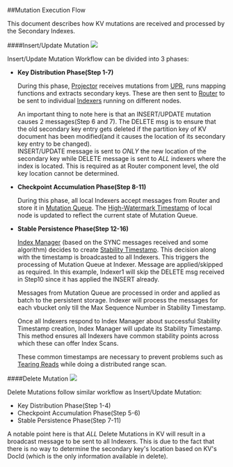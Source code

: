 ##Mutation Execution Flow

This document describes how KV mutations are received and processed by the Secondary Indexes.

####Insert/Update Mutation
![](https://rawgithub.com/couchbase/indexing/master/secondary/docs/design/images/InsertWorkflow.svg)


Insert/Update Mutation Workflow can be divided into 3 phases:

* __Key Distribution Phase(Step 1-7)__

  During this phase, [Projector](https://github.com/couchbase/indexing/blob/master/secondary/docs/design/overview.md#components) receives mutations from [UPR](https://github.com/couchbase/indexing/blob/master/secondary/docs/design/markdown/terminology.md), 
runs mapping functions and extracts secondary keys. 
These are then sent to [Router](https://github.com/couchbase/indexing/blob/master/secondary/docs/design/overview.md#components) to be sent to individual [Indexers](https://github.com/couchbase/indexing/blob/master/secondary/docs/design/overview.md#components) running on different nodes.

  An important thing to note here is that an INSERT/UPDATE mutation causes 2 messages(Step 6 and 7).
The DELETE msg is to ensure that the old secondary key entry gets deleted if the partition key of 
KV document has been modified(and it causes the location of its secondary key entry to be changed). <br>
INSERT/UPDATE message is sent to _ONLY_ the new location of the secondary key while 
DELETE message is sent to _ALL_ indexers where the index is located. 
This is required as at Router component level, the old key location cannot be determined.


* __Checkpoint Accumulation Phase(Step 8-11)__

  During this phase, all local Indexers accept messages from Router and store it in [Mutation Queue](https://github.com/couchbase/indexing/blob/master/secondary/docs/design/markdown/terminology.md).
The [High-Watermark Timestamp](https://github.com/couchbase/indexing/blob/master/secondary/docs/design/markdown/terminology.md) of local node is updated to reflect the current state of Mutation Queue.


* __Stable Persistence Phase(Step 12-16)__

  [Index Manager](https://github.com/couchbase/indexing/blob/master/secondary/docs/design/overview.md#components) (based on the SYNC messages received and some algorithm) decides to create [Stability Timestamp](https://github.com/couchbase/indexing/blob/master/secondary/docs/design/markdown/terminology.md).
  This decision along with the timestamp is broadcasted to all Indexers. This triggers the processing of Mutation Queue at Indexer. Message are applied/skipped as required. In this example, Indexer1 will skip the DELETE msg received in Step10 since it has applied the INSERT already.

  Messages from Mutation Queue are processed in order and applied as batch to the persistent storage.
Indexer will process the messages for each vbucket only till the Max Sequence Number in Stability Timestamp.

  Once all Indexers respond to Index Manager about successful Stability Timestamp creation, Index Manager
will update its Stability Timestamp.
This method ensures all Indexers have common stability points across which these can offer Index Scans.

  These common timestamps are necessary to prevent problems such as [Tearing Reads](https://github.com/couchbase/indexing/blob/master/secondary/docs/design/markdown/terminology.md) while doing a distributed range scan.




####Delete Mutation
![](https://rawgithub.com/couchbase/indexing/master/secondary/docs/design/images/DeleteWorkflow.svg)

Delete Mutations follow similar workflow as Insert/Update Mutation:

* Key Distribution Phase(Step 1-4) <br>
* Checkpoint Accumulation Phase(Step 5-6) <br>
* Stable Persistence Phase(Step 7-11) <br>

A notable point here is that _ALL_ Delete Mutations in KV will result in a broadcast message
to be sent to all Indexers. This is due to the fact that there is no
way to determine the secondary key's location based on KV's DocId
(which is the only information available in delete).
